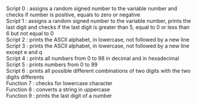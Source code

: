 Script 0 : assigns a random signed number to the variable number and checks if number is positive, equals to zero or negative  
Script 1 : assigns a random signed number to the variable number, prints the last digit and checks if the last digit is greater than 5, equal to 0 or less than 6 but not equal to 0  
Script 2 : prints the ASCII alphabet, in lowercase, not followed by a new line  
Script 3 : prints the ASCII alphabet, in lowercase, not followed by a new line except e and q  
Script 4 : prints all numbers from 0 to 98 in decimal and in hexadecimal  
Script 5 : prints numbers from 0 to 99  
Script 6 : prints all possible different combinations of two digits with the two digits differents  
Function 7 : checks for lowercase character  
Function 8 : converts a string in uppercase  
Function 9 : prints the last digit of a number  
